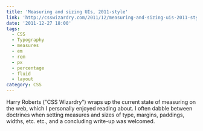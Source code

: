 ```yaml
---
title: 'Measuring and sizing UIs, 2011-style'
link: 'http://csswizardry.com/2011/12/measuring-and-sizing-uis-2011-style/'
date: '2011-12-27 18:00'
tags:
  - CSS
  - Typography
  - measures
  - em
  - rem
  - px
  - percentage
  - fluid
  - layout
category: CSS
---
```


Harry Roberts ("CSS Wizardry") wraps up the current state of measuring on the web, which I personally enjoyed reading about. I often dabble between doctrines when setting measures and sizes of type, margins, paddings, widths, etc. etc., and a concluding write-up was welcomed.
